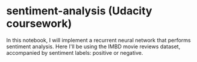 # sentiment-analysis (Udacity coursework)
In this notebook, I will implement a recurrent neural network that performs sentiment analysis. Here I'll be using the IMBD movie reviews dataset, accompanied by sentiment labels: positive or negative.
